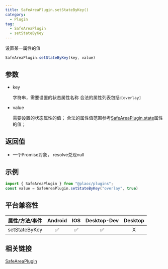```yaml
---
title: SafeAreaPlugin.setStateByKey()
category:
  - Plugin
tag:
  - SafeAreaPlugin
  - setStateByKey 
---
```


设置某一属性的值

```js
SafeAreaPlugin.setStateByKey(key, value)
```

## 参数

  - key

    字符串，需要设置的状态属性名称
    合法的属性列表包括:`[overlay]`

  - value

    需要设置的状态属性的值；
    合法的属性值范围参考[SafeAreaPlugin.state](./index.md)属性的值；

## 返回值

  - 一个Promise对象， resolve兑现null

## 示例
```js
import { SafeAreaPlugin } from "@plaoc/plugins";
const value = SafeAreaPlugin.setStateByKey("overlay", true)
```


## 平台兼容性

| 属性/方法/事件 | Android | IOS | Desktop-Dev | Desktop |
|:------------:|:-------:|:---:|:-----------:|:-------:|
| setStateByKey | ✅      | ✅  | ✅          | X       |

## 相关链接

[SafeAreaPlugin](./index.md)


